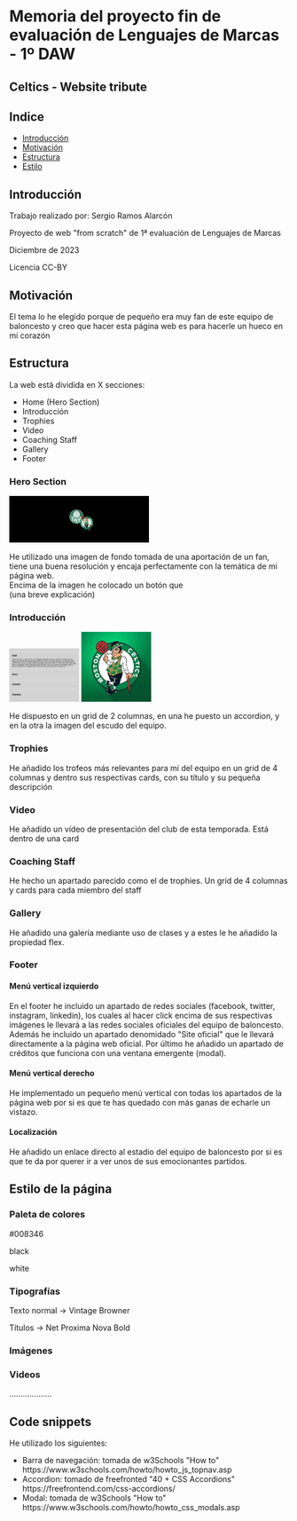 <h1>Memoria del proyecto fin de evaluación de Lenguajes de Marcas - 1º DAW</h1>
<h2>Celtics - Website tribute </h2>
<h2>Indice</h2>
<ul>
  <li><a href="#introduccion">Introducción</a></li>
  <li><a href="#motivacion">Motivación</a></li>
  <li><a href="#estructura">Estructura</a></li>
  <li><a href="#estilo">Estilo</a></li>
</ul>

<h2 id="introduccion">Introducción</h2>
<p>Trabajo realizado por: Sergio Ramos Alarcón </p>
<p>Proyecto de web "from scratch" de 1ª evaluación de Lenguajes de Marcas</p>
<p>Diciembre de 2023 </p>
<p>Licencia CC-BY</p>

<h2 id="motivacion">Motivación</h2>
<p>El tema lo he elegido porque de pequeño era muy fan de este equipo de baloncesto y creo que hacer esta página web es para hacerle un hueco en mi corazón </p>

<h2 id="estructura">Estructura</h2>
<p>La web está dividida en  X secciones:</p>
<ul>
  <li>Home (Hero Section)</li>  
  <li>Introducción </li>
  <li>Trophies </li>
  <li>Video </li>
  <li>Coaching Staff </li>
  <li>Gallery </li>
  <li>Footer </li>
</ul>

<h3>Hero Section</h3>
<img src="./img/cabecera.jpg" alt="imagen de la hero section" style="width:50%">
<p>He utilizado una imagen de fondo tomada de una aportación de un fan, tiene una buena resolución y encaja perfectamente con la temática de mi página web.<br>
Encima de la imagen he colocado un botón que <br>
(una breve explicación)</p>

<h3>Introducción</h3>
<img src="./img/accordion.PNG" alt="imagen del accordion" style="width:25%"> <img src="./img/celtics.png" alt="imagen del escudo" style="width:25%">
<p>He dispuesto en un grid de 2 columnas, en una he puesto un accordion, y en la otra la imagen del escudo del equipo.</p>

<h3>Trophies</h3>
<p>He añadido los trofeos más relevantes para mí del equipo en un grid de 4 columnas y dentro sus respectivas cards, con su título y su pequeña descripción</p>

<h3> Video </h3>
<p>He añadido un vídeo de presentación del club de esta temporada. Está dentro de una card </p>

<h3> Coaching Staff </h3>
<p>He hecho un apartado parecido como el de trophies. Un grid de 4 columnas y cards para cada miembro del staff</p>

<h3> Gallery </h3>
<p>He añadido una galería mediante uso de clases y a estes le he añadido la propiedad flex.</p>

<h3>Footer</h3>
<h4>Menú vertical izquierdo</h4>
<p>En el footer he incluido un apartado de redes sociales (facebook, twitter, instagram, linkedin), los cuales al hacer click encima de sus respectivas imágenes le llevará a las redes sociales oficiales del equipo de baloncesto. Además he incluido un apartado denomidado "Site oficial" que le llevará directamente a la página web oficial. Por último he añadido un apartado de créditos que funciona con una ventana emergente (modal).</p>

<h4>Menú vertical derecho</h4>
<p>He implementado un pequeño menú vertical con todas los apartados de la página web por si es que te has quedado con más ganas de echarle un vistazo.</p>

<h4>Localización</h4>
<p>He añadido un enlace directo al estadio del equipo de baloncesto por si es que te da por querer ir a ver unos de sus emocionantes partidos.</p>


<h2 id="estilo">Estilo de la página</h2>
<h3>Paleta de colores</h3>
<p> 
    #008346
</p>
<p>
    black
</p>
<p>
    white 
</p>
<h3>Tipografías</h3>
<p>
  Texto normal -> Vintage Browner
</p>
<p>
  Títulos      -> Net Proxima Nova Bold
</p>

<h3>Imágenes</h3>
<p>
  
</p>
<h3>Videos</h3>
<p>
  
</p>
...................
<h2 id="snippets">Code snippets</h2>
<p>He utilizado los siguientes:</p>
<ul>
  <li>Barra de navegación: tomada de w3Schools "How to" https://www.w3schools.com/howto/howto_js_topnav.asp </li>
  <li>Accordion: tomado de freefronted "40 + CSS Accordions" https://freefrontend.com/css-accordions/ </li>
  <li>Modal: tomada de w3Schools "How to" https://www.w3schools.com/howto/howto_css_modals.asp </li>
</ul>
